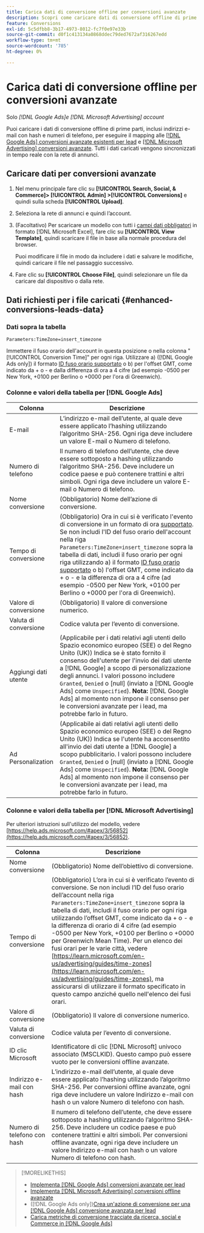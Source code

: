 ```yaml
---
title: Carica dati di conversione offline per conversioni avanzate
description: Scopri come caricare dati di conversione offline di prime parti da mappare su  [!DNL Google Ads] conversioni avanzate per lead e  [!DNL Microsoft Advertising] conversioni avanzate.
feature: Conversions
exl-id: 5c5dfbb8-3b17-4973-8012-fc7f0e97e33b
source-git-commit: d0f1c413134a0868ddec79ded7672af316267edd
workflow-type: tm+mt
source-wordcount: '785'
ht-degree: 0%

---
```


# Carica dati di conversione offline per conversioni avanzate

Solo *[!DNL Google Ads]e [!DNL Microsoft Advertising] account*

Puoi caricare i dati di conversione offline di prime parti, inclusi indirizzi e-mail con hash e numeri di telefono, per eseguire il mapping alle [[!DNL Google Ads] conversioni avanzate esistenti per lead](/help/search-social-commerce/admin/conversion-metrics/conversion-action-google.md) e [[!DNL Microsoft Advertising] conversioni avanzate](https://help.ads.microsoft.com/#apex/ads/en/60178). Tutti i dati caricati vengono sincronizzati in tempo reale con la rete di annunci.

## Caricare dati per conversioni avanzate

1. Nel menu principale fare clic su **[!UICONTROL Search, Social, & Commerce]> [!UICONTROL Admin] >[!UICONTROL Conversions]** e quindi sulla scheda **[!UICONTROL Upload]**.

1. Seleziona la rete di annunci e quindi l’account.

1. (Facoltativo) Per scaricare un modello con tutti i [campi dati obbligatori](#enhanced-conversions-leads-data) in formato [!DNL Microsoft Excel], fare clic su **[!UICONTROL View Template]**, quindi scaricare il file in base alla normale procedura del browser.

   Puoi modificare il file in modo da includere i dati e salvare le modifiche, quindi caricare il file nel passaggio successivo.

1. Fare clic su **[!UICONTROL Choose File]**, quindi selezionare un file da caricare dal dispositivo o dalla rete.

## Dati richiesti per i file caricati {#enhanced-conversions-leads-data}

### Dati sopra la tabella

`Parameters:TimeZone=insert_timezone`

Immettere il fuso orario dell&#39;account in questa posizione o nella colonna &quot;[!UICONTROL Conversion Time]&quot; per ogni riga. Utilizzare a\) ([!DNL Google Ads only]) il formato [ID fuso orario supportato](https://developers.google.com/google-ads/api/data/codes-formats#timezone_ids) o b\) per l&#39;offset GMT, come indicato da + o - e dalla differenza di ora a 4 cifre (ad esempio -0500 per New York, +0100 per Berlino o +0000 per l&#39;ora di Greenwich).

### Colonne e valori della tabella per [!DNL Google Ads]

| Colonna | Descrizione |
| ------ | ----------- |
| E-mail | L’indirizzo e-mail dell’utente, al quale deve essere applicato l’hashing utilizzando l’algoritmo SHA-256. Ogni riga deve includere un valore E-mail o Numero di telefono. |
| Numero di telefono | Il numero di telefono dell’utente, che deve essere sottoposto a hashing utilizzando l’algoritmo SHA-256. Deve includere un codice paese e può contenere trattini e altri simboli. Ogni riga deve includere un valore E-mail o Numero di telefono. |
| Nome conversione | (Obbligatorio) Nome dell’azione di conversione. |
| Tempo di conversione | (Obbligatorio) Ora in cui si è verificato l&#39;evento di conversione in un formato di ora [supportato](https://support.google.com/google-ads/answer/7014069#prepare_data). Se non includi l&#39;ID del fuso orario dell&#39;account nella riga `Parameters:TimeZone=insert_timezone` sopra la tabella di dati, includi il fuso orario per ogni riga utilizzando a\) il formato [ID fuso orario supportato](https://developers.google.com/google-ads/api/data/codes-formats#timezone_ids) o b\) l&#39;offset GMT, come indicato da + o - e la differenza di ora a 4 cifre (ad esempio -0500 per New York, +0100 per Berlino o +0000 per l&#39;ora di Greenwich). |
| Valore di conversione | (Obbligatorio) Il valore di conversione numerico. |
| Valuta di conversione | Codice valuta per l’evento di conversione. |
| Aggiungi dati utente | (Applicabile per i dati relativi agli utenti dello Spazio economico europeo (SEE) o del Regno Unito (UK)) Indica se è stato fornito il consenso dell&#39;utente per l&#39;invio dei dati utente a [!DNL Google] a scopo di personalizzazione degli annunci. I valori possono includere `Granted`, `Denied` o \[null\] (inviato a [!DNL Google Ads] come `Unspecified`). **Nota:** [!DNL Google Ads] al momento non impone il consenso per le conversioni avanzate per i lead, ma potrebbe farlo in futuro. |
| Ad Personalization | (Applicabile ai dati relativi agli utenti dello Spazio economico europeo (SEE) o del Regno Unito (UK)) Indica se l&#39;utente ha acconsentito all&#39;invio dei dati utente a [!DNL Google] a scopo pubblicitario. I valori possono includere `Granted`, `Denied` o \[null\] (inviato a [!DNL Google Ads] come `Unspecified`). **Nota:** [!DNL Google Ads] al momento non impone il consenso per le conversioni avanzate per i lead, ma potrebbe farlo in futuro. |

### Colonne e valori della tabella per [!DNL Microsoft Advertising]

Per ulteriori istruzioni sull&#39;utilizzo del modello, vedere [https://help.ads.microsoft.com/#apex/3/56852](https://help.ads.microsoft.com/#apex/3/56852).

| Colonna | Descrizione |
| ------ | ----------- |
| Nome conversione | (Obbligatorio) Nome dell’obiettivo di conversione. |
| Tempo di conversione | (Obbligatorio) L’ora in cui si è verificato l’evento di conversione. Se non includi l’ID del fuso orario dell’account nella riga `Parameters:TimeZone=insert_timezone` sopra la tabella di dati, includi il fuso orario per ogni riga utilizzando l’offset GMT, come indicato da + o - e la differenza di orario di 4 cifre (ad esempio -0500 per New York, +0100 per Berlino o +0000 per Greenwich Mean Time). Per un elenco dei fusi orari per le varie città, vedere [https://learn.microsoft.com/en-us/advertising/guides/time-zones](https://learn.microsoft.com/en-us/advertising/guides/time-zones), ma assicurarsi di utilizzare il formato specificato in questo campo anziché quello nell&#39;elenco dei fusi orari. |
| Valore di conversione | (Obbligatorio) Il valore di conversione numerico. |
| Valuta di conversione | Codice valuta per l’evento di conversione. |
| ID clic Microsoft | Identificatore di clic [!DNL Microsoft] univoco associato (MSCLKID). Questo campo può essere vuoto per le conversioni offline avanzate. |
| Indirizzo e-mail con hash | L’indirizzo e-mail dell’utente, al quale deve essere applicato l’hashing utilizzando l’algoritmo SHA-256. Per conversioni offline avanzate, ogni riga deve includere un valore Indirizzo e-mail con hash o un valore Numero di telefono con hash. |
| Numero di telefono con hash | Il numero di telefono dell’utente, che deve essere sottoposto a hashing utilizzando l’algoritmo SHA-256. Deve includere un codice paese e può contenere trattini e altri simboli. Per conversioni offline avanzate, ogni riga deve includere un valore Indirizzo e-mail con hash o un valore Numero di telefono con hash. |

>[!MORELIKETHIS]
>
>* [Implementa [!DNL Google Ads] conversioni avanzate per lead](/help/search-social-commerce/campaign-management/special-workflows/google-enhanced-conversions-leads.md)
>* [Implementa [!DNL Microsoft Advertising] conversioni offline avanzate](/help/search-social-commerce/campaign-management/special-workflows/microsoft-enhanced-conversions.md)
>* ([!DNL Google Ads only])[Crea un&#39;azione di conversione per una  [!DNL Google Ads] conversione avanzata per lead](/help/search-social-commerce/admin/conversion-metrics/conversion-action-google.md)
>* [Carica metriche di conversione tracciate da ricerca, social e Commerce in [!DNL Google Ads]](/help/search-social-commerce/tools/conversion-metrics-upload-to-google.md)
